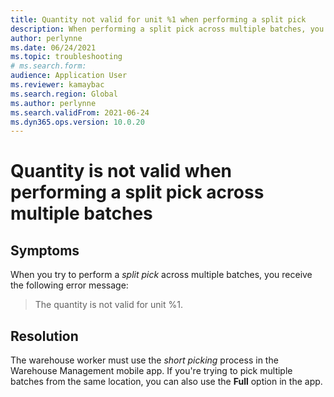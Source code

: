 ```yaml
--- 
title: Quantity not valid for unit %1 when performing a split pick 
description: When performing a split pick across multiple batches, you may receive an error that the quantity is not valid for unit %1. This page helps resolve the issue. 
author: perlynne 
ms.date: 06/24/2021 
ms.topic: troubleshooting 
# ms.search.form:  
audience: Application User 
ms.reviewer: kamaybac 
ms.search.region: Global 
ms.author: perlynne 
ms.search.validFrom: 2021-06-24 
ms.dyn365.ops.version: 10.0.20 
--- 
```

<!-- KFM: Add error code? -->
# Quantity is not valid when performing a split pick across multiple batches

## Symptoms

When you try to perform a *split pick* across multiple batches, you receive the following error message:

> The quantity is not valid for unit %1.

## Resolution

The warehouse worker must use the *short picking* process in the Warehouse Management mobile app. If you're trying to pick multiple batches from the same location, you can also use the **Full** option in the app.
